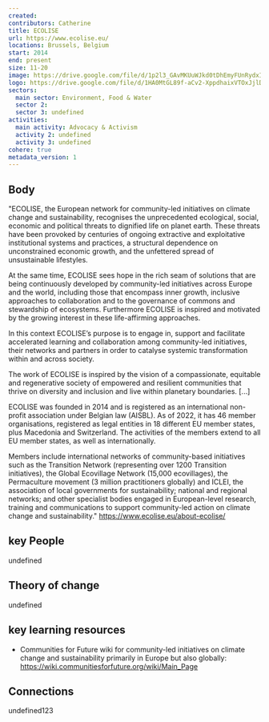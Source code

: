 ```yaml
---
created:
contributors: Catherine
title: ECOLISE
url: https://www.ecolise.eu/
locations: Brussels, Belgium
start: 2014
end: present
size: 11-20
image: https://drive.google.com/file/d/1p2l3_GAvMKUuWJkd0tDhEmyFUnRydxIW/view?usp=drive_link 
logo: https://drive.google.com/file/d/1HA0MtGL89f-aCv2-XppdhaixVTOxJjlD/view?usp=drive_link 
sectors:
  main sector: Environment, Food & Water
  sector 2: 
  sector 3: undefined
activities: 
  main activity: Advocacy & Activism
  activity 2: undefined
  activity 3: undefined
cohere: true
metadata_version: 1
---
```



## Body

"ECOLISE, the European network for community-led initiatives on climate change and sustainability, recognises the unprecedented ecological, social, economic and political threats to dignified life on planet earth. These threats have been provoked by centuries of ongoing extractive and exploitative institutional systems and practices, a structural dependence on unconstrained economic growth, and the unfettered spread of unsustainable lifestyles.

At the same time, ECOLISE sees hope in the rich seam of solutions that are being continuously developed by community-led initiatives across Europe and the world, including those that encompass inner growth, inclusive approaches to collaboration and to the governance of commons and stewardship of ecosystems. Furthermore ECOLISE is inspired and motivated by the growing interest in these life-affirming approaches.

In this context ECOLISE’s purpose is to engage in, support and facilitate accelerated learning and collaboration among community-led initiatives, their networks and partners in order to catalyse systemic transformation within and across society.

The work of ECOLISE is inspired by the vision of a compassionate, equitable and regenerative society of empowered and resilient communities that thrive on diversity and inclusion and live within planetary boundaries. [...]

ECOLISE was founded in 2014 and is registered as an international non-profit association under Belgian law (AISBL). As of 2022, it has 46 member organisations, registered as legal entities in 18 different EU member states, plus Macedonia and Switzerland. The activities of the members extend to all EU member states, as well as internationally.

Members include international networks of community-based initiatives such as the Transition Network (representing over 1200 Transition initiatives), the Global Ecovillage Network (15,000 ecovillages), the Permaculture movement (3 million practitioners globally) and ICLEI, the association of local governments for sustainability; national and regional networks; and other specialist bodies engaged in European-level research, training and communications to support community-led action on climate change and sustainability."
https://www.ecolise.eu/about-ecolise/

## key People

undefined

## Theory of change

undefined

## key learning resources

- Communities for Future wiki for community-led initiatives on climate change and sustainability primarily in Europe but also globally: https://wiki.communitiesforfuture.org/wiki/Main_Page 

## Connections

undefined123

